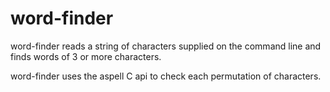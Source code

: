 word-finder
===========

word-finder reads a string of characters supplied on the command line
and finds words of 3 or more characters.

word-finder uses the aspell C api to check each permutation of
characters.

